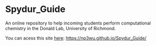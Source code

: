 # Spydur_Guide
An online repository to help incoming students perform computational chemistry in the Donald Lab, University of Richmond.

You can acess this site [here](https://np3wu.github.io/Spydur_Guide/): https://np3wu.github.io/Spydur_Guide/

